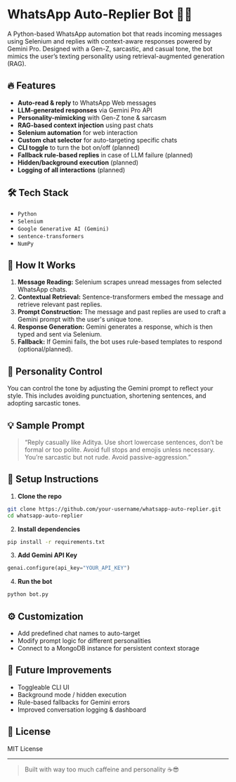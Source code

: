 # WhatsApp Auto-Replier Bot 🤖💬

A Python-based WhatsApp automation bot that reads incoming messages using Selenium and replies with context-aware responses powered by Gemini Pro. Designed with a Gen-Z, sarcastic, and casual tone, the bot mimics the user’s texting personality using retrieval-augmented generation (RAG).

## 🔥 Features

- **Auto-read & reply** to WhatsApp Web messages
- **LLM-generated responses** via Gemini Pro API
- **Personality-mimicking** with Gen-Z tone & sarcasm
- **RAG-based context injection** using past chats
- **Selenium automation** for web interaction
- **Custom chat selector** for auto-targeting specific chats
- **CLI toggle** to turn the bot on/off (planned)
- **Fallback rule-based replies** in case of LLM failure (planned)
- **Hidden/background execution** (planned)
- **Logging of all interactions** (planned)

## 🛠️ Tech Stack

- `Python`
- `Selenium`
- `Google Generative AI (Gemini)`
- `sentence-transformers`
- `NumPy`

## 🧠 How It Works

1. **Message Reading:** Selenium scrapes unread messages from selected WhatsApp chats.
2. **Contextual Retrieval:** Sentence-transformers embed the message and retrieve relevant past replies.
3. **Prompt Construction:** The message and past replies are used to craft a Gemini prompt with the user's unique tone.
4. **Response Generation:** Gemini generates a response, which is then typed and sent via Selenium.
5. **Fallback:** If Gemini fails, the bot uses rule-based templates to respond (optional/planned).

## 🤖 Personality Control

You can control the tone by adjusting the Gemini prompt to reflect your style. This includes avoiding punctuation, shortening sentences, and adopting sarcastic tones.

## 💡 Sample Prompt

> “Reply casually like Aditya. Use short lowercase sentences, don’t be formal or too polite. Avoid full stops and emojis unless necessary. You’re sarcastic but not rude. Avoid passive-aggression.”

## 🧪 Setup Instructions

1. **Clone the repo**
```bash
git clone https://github.com/your-username/whatsapp-auto-replier.git
cd whatsapp-auto-replier
```

2. **Install dependencies**
```bash
pip install -r requirements.txt
```

3. **Add Gemini API Key**
```python
genai.configure(api_key="YOUR_API_KEY")
```

4. **Run the bot**
```bash
python bot.py
```

## ⚙️ Customization

- Add predefined chat names to auto-target
- Modify prompt logic for different personalities
- Connect to a MongoDB instance for persistent context storage

## 🚧 Future Improvements

- Toggleable CLI UI
- Background mode / hidden execution
- Rule-based fallbacks for Gemini errors
- Improved conversation logging & dashboard

## 📄 License

MIT License

---

> Built with way too much caffeine and personality ☕😎
